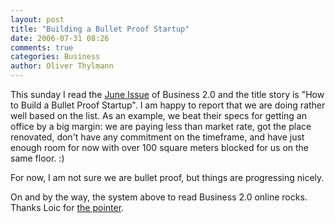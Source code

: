 ```yaml
---
layout: post
title: "Building a Bullet Proof Startup"
date: 2006-07-31 08:26
comments: true
categories: Business
author: Oliver Thylmann
---
```






This sunday I read the [June Issue](http://mag1.olivesoftware.com/am/welcome/BSN/BSN-2006-06.asp) of Business 2.0 and the title story is &quot;How to Build a Bullet Proof Startup&quot;. I am happy to report that we are doing rather well based on the list. As an example, we beat their specs for getting an office by a big margin: we are paying less than market rate, got the place renovated, don't have any commitment on the timeframe, and have just enough room for now with over 100 square meters blocked for us on the same floor. :)

For now, I am not sure we are bullet proof, but things are progressing nicely.

On and by the way, the system above to read Business 2.0 online rocks. Thanks Loic for [the pointer](http://www.loiclemeur.com/english/2006/07/web2_european_s.html).







